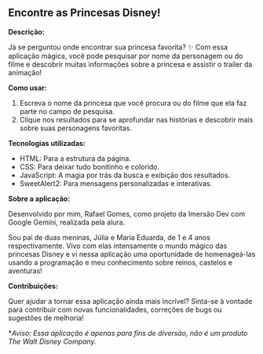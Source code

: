 ## Encontre as Princesas Disney!

**Descrição:**

Já se perguntou onde encontrar sua princesa favorita? ✨ Com essa aplicação mágica, você pode pesquisar por nome da personagem ou do filme e descobrir muitas informações sobre a princesa e assistir o trailer da animação!

**Como usar:**

1. Escreva o nome da princesa que você procura ou do filme que ela faz parte no campo de pesquisa. 
2. Clique nos resultados para se aprofundar nas histórias e descobrir mais sobre suas personagens favoritas.

**Tecnologias utilizadas:**

* HTML: Para a estrutura da página.
* CSS: Para deixar tudo bonitinho e colorido.
* JavaScript: A magia por trás da busca e exibição dos resultados.
* SweetAlert2: Para mensagens personalizadas e interativas.

**Sobre a aplicação:**

Desenvolvido por mim, Rafael Gomes, como projeto da Imersão Dev com Google Gemini, realizada pela alura.

Sou pai de duas meninas, Júlia e Maria Eduarda, de 1 e 4 anos respectivamente. Vivo com elas intensamente o mundo mágico das princesas Disney e vi nessa aplicação uma oportunidade de homenageá-las usando a programação e meu conhecimento sobre reinos, castelos e aventuras!

**Contribuições:**

Quer ajudar a tornar essa aplicação ainda mais incrível? Sinta-se à vontade para contribuir com novas funcionalidades, correções de bugs ou sugestões de melhoria!


**Aviso: Essa aplicação é apenas para fins de diversão, não é um produto The Walt Disney Company.*

